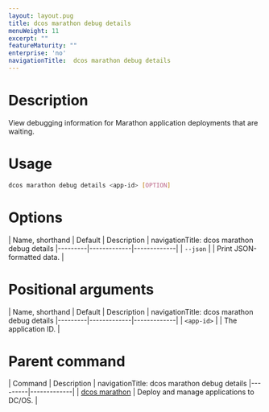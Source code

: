 ```yaml
---
layout: layout.pug
title: dcos marathon debug details
menuWeight: 11
excerpt: ""
featureMaturity: ""
enterprise: 'no'
navigationTitle:  dcos marathon debug details
---
```


<!-- This source repo for this topic is https://github.com/dcos/dcos-docs -->


# Description
View debugging information for Marathon application deployments that are waiting. 

# Usage

```bash
dcos marathon debug details <app-id> [OPTION]
```

# Options

| Name, shorthand | Default | Description |
navigationTitle:  dcos marathon debug details
|---------|-------------|-------------|
| `--json`   |             |  Print JSON-formatted data. |

# Positional arguments

| Name, shorthand | Default | Description |
navigationTitle:  dcos marathon debug details
|---------|-------------|-------------|
| `<app-id>`   |             |  The application ID. |

# Parent command

| Command | Description |
navigationTitle:  dcos marathon debug details
|---------|-------------|
| [dcos marathon](/docs/1.9/cli/command-reference/dcos-marathon/) | Deploy and manage applications to DC/OS. |

<!-- # Examples -->
